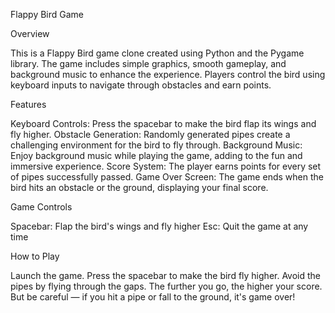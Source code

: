 Flappy Bird Game

Overview

This is a Flappy Bird game clone created using Python and the Pygame library. The game includes simple graphics, smooth gameplay, and background music to enhance the experience. Players control the bird using keyboard inputs to navigate through obstacles and earn points.

Features

Keyboard Controls: Press the spacebar to make the bird flap its wings and fly higher.
Obstacle Generation: Randomly generated pipes create a challenging environment for the bird to fly through.
Background Music: Enjoy background music while playing the game, adding to the fun and immersive experience.
Score System: The player earns points for every set of pipes successfully passed.
Game Over Screen: The game ends when the bird hits an obstacle or the ground, displaying your final score.

Game Controls

Spacebar: Flap the bird's wings and fly higher
Esc: Quit the game at any time

How to Play

Launch the game.
Press the spacebar to make the bird fly higher.
Avoid the pipes by flying through the gaps.
The further you go, the higher your score. But be careful — if you hit a pipe or fall to the ground, it's game over!
